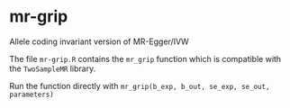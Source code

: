 # mr-grip
Allele coding invariant version of MR-Egger/IVW

The file `mr-grip.R` contains the `mr_grip` function which is compatible with the `TwoSampleMR` library.

Run the function directly with
`mr_grip(b_exp, b_out, se_exp, se_out, parameters)`


